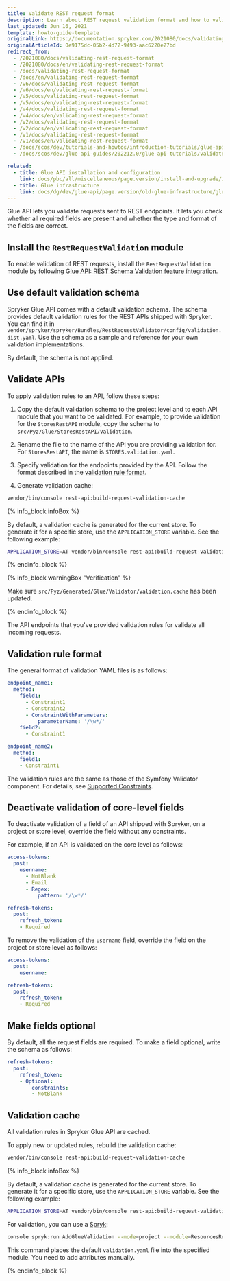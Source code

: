 ```yaml
---
title: Validate REST request format
description: Learn about REST request validation format and how to validate requests in Glue API.
last_updated: Jun 16, 2021
template: howto-guide-template
originalLink: https://documentation.spryker.com/2021080/docs/validating-rest-request-format
originalArticleId: 0e9175dc-05b2-4d72-9493-aac6220e27bd
redirect_from:
  - /2021080/docs/validating-rest-request-format
  - /2021080/docs/en/validating-rest-request-format
  - /docs/validating-rest-request-format
  - /docs/en/validating-rest-request-format
  - /v6/docs/validating-rest-request-format
  - /v6/docs/en/validating-rest-request-format
  - /v5/docs/validating-rest-request-format
  - /v5/docs/en/validating-rest-request-format
  - /v4/docs/validating-rest-request-format
  - /v4/docs/en/validating-rest-request-format
  - /v2/docs/validating-rest-request-format
  - /v2/docs/en/validating-rest-request-format
  - /v1/docs/validating-rest-request-format
  - /v1/docs/en/validating-rest-request-format
  - /docs/scos/dev/tutorials-and-howtos/introduction-tutorials/glue-api/validating-rest-request-format.html
  - /docs/scos/dev/glue-api-guides/202212.0/glue-api-tutorials/validate-rest-request-format.html

related:
  - title: Glue API installation and configuration
    link: docs/pbc/all/miscellaneous/page.version/install-and-upgrade/install-glue-api/install-the-spryker-core-glue-api.html
  - title: Glue infrastructure
    link: docs/dg/dev/glue-api/page.version/old-glue-infrastructure/glue-infrastructure.html
---
```


Glue API lets you validate requests sent to REST endpoints. It lets you check whether all required fields are present and whether the type and format of the fields are correct.

## Install the `RestRequestValidation` module

To enable validation of REST requests, install the `RestRequestValidation` module by following [Glue API: REST Schema Validation feature integration](/docs/pbc/all/miscellaneous/{{page.version}}/install-and-upgrade/install-glue-api/install-the-rest-schema-validation-glue-api.html).

## Use default validation schema

Spryker Glue API comes with a default validation schema. The schema provides default validation rules for the REST APIs shipped with Spryker. You can find it in `vendor/spryker/spryker/Bundles/RestRequestValidator/config/validation.dist.yaml`. Use the schema as a sample and reference for your own validation implementations.

By default, the schema is not applied.

## Validate APIs

To apply validation rules to an API, follow these steps:

1. Copy the default validation schema to the project level and to each API module that you want to be validated.
  For example, to provide validation for the `StoresRestAPI` module, copy the schema to `src/Pyz/Glue/StoresRestAPI/Validation`.

2. Rename the file to the name of the API you are providing validation for.  
  For `StoresRestAPI`, the name is `STORES.validation.yaml`.

3. Specify validation for the endpoints provided by the API.
  Follow the format described in the [validation rule format](#validation-rule-format).

4. Generate validation cache:

```bash
vendor/bin/console rest-api:build-request-validation-cache
```

{% info_block infoBox %}

By default, a validation cache is generated for the current store. To generate it for a specific store, use the `APPLICATION_STORE` variable.
See the following example:
```bash
APPLICATION_STORE=AT vendor/bin/console rest-api:build-request-validation-cache
```

{% endinfo_block %}

{% info_block warningBox "Verification" %}

Make sure `src/Pyz/Generated/Glue/Validator/validation.cache` has been updated.

{% endinfo_block %}

The API endpoints that you've provided validation rules for validate all incoming requests.

## Validation rule format

The general format of validation YAML files is as follows:

```yaml
endpoint_name1:
  method:
    field1:
      - Constraint1
      - Constraint2
      - ConstraintWithParameters:
          parameterName: '/\w*/'
    field2:
      - Constraint1

endpoint_name2:
  method:
    field1:
    - Constraint1
```

The validation rules are the same as those of the Symfony Validator component. For details, see [Supported Constraints](https://symfony.com/doc/current/validation.html#supported-constraints).

## Deactivate validation of core-level fields

To deactivate validation of a field of an API shipped with Spryker, on a project or store level, override the field without any constraints.

For example, if an API is validated on the core level as follows:

```yaml
access-tokens:
  post:
    username:
      - NotBlank
      - Email
      - Regex:
          pattern: '/\w*/'

refresh-tokens:
  post:
    refresh_token:
    - Required
```

To remove the validation of the `username` field, override the field on the project or store level as follows:

```yaml
access-tokens:
  post:
    username:

refresh-tokens:
  post:
    refresh_token:
    - Required
```

## Make fields optional

By default, all the request fields are required. To make a field optional, write the schema as follows:

```yaml
refresh-tokens:
  post:
    refresh_token:
    - Optional:
        constraints:
        - NotBlank
```

## Validation cache

All validation rules in Spryker Glue API are cached.

To apply new or updated rules, rebuild the validation cache:

```bash
vendor/bin/console rest-api:build-request-validation-cache
```

{% info_block infoBox %}

By default, a validation cache is generated for the current store. To generate it for a specific store, use the `APPLICATION_STORE` variable.
See the following example:
```bash
APPLICATION_STORE=AT vendor/bin/console rest-api:build-request-validation-cache
```

For validation, you can use a [Spryk](/docs/dg/dev/glue-api/{{page.version}}/glue-spryks.html):

```bash
console spryk:run AddGlueValidation --mode=project --module=ResourcesRestApi --organization=Pyz --resourceType=resources
```

This command places the default `validation.yaml` file into the specified module. You need to add attributes manually.

{% endinfo_block %}

